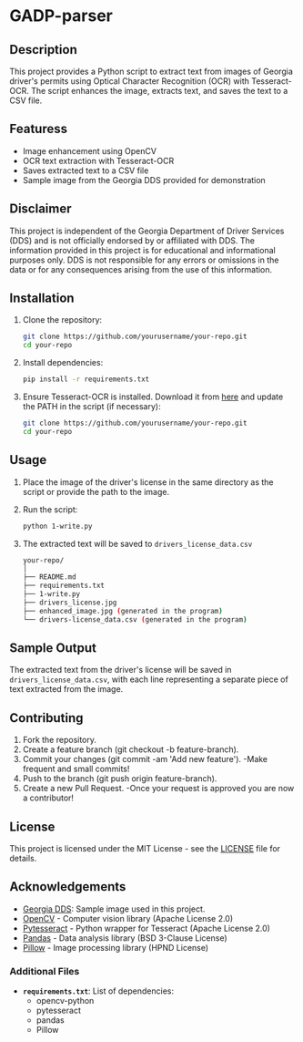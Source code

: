 # GADP-parser

## Description

This project provides a Python script to extract text from images of Georgia driver's permits using Optical Character Recognition (OCR) with Tesseract-OCR. The script enhances the image, extracts text, and saves the text to a CSV file.

## Featuress

- Image enhancement using OpenCV
- OCR text extraction with Tesseract-OCR
- Saves extracted text to a CSV file
- Sample image from the Georgia DDS provided for demonstration

## Disclaimer

This project is independent of the Georgia Department of Driver Services (DDS) and is not officially endorsed by or affiliated with DDS. The information provided in this project is for educational and informational purposes only. DDS is not responsible for any errors or omissions in the data or for any consequences arising from the use of this information.

## Installation

1. Clone the repository:

   ```bash
   git clone https://github.com/yourusername/your-repo.git
   cd your-repo
2. Install dependencies:

   ```bash
   pip install -r requirements.txt
3. Ensure Tesseract-OCR is installed. Download it from [here](https://github.com/tesseract-ocr/tesseract) and update the PATH in the script (if necessary):

   ```bash
   git clone https://github.com/yourusername/your-repo.git
   cd your-repo

## Usage

1. Place the image of the driver's license in the same directory as the script or provide the path to the image.
2. Run the script:

   ```bash
   python 1-write.py

3. The extracted text will be saved to ``drivers_license_data.csv``

   ```bash
   your-repo/
   │
   ├── README.md
   ├── requirements.txt
   ├── 1-write.py
   ├── drivers_license.jpg
   ├── enhanced_image.jpg (generated in the program)
   └── drivers-license_data.csv (generated in the program)


## Sample Output

The extracted text from the driver's license will be saved in ``drivers_license_data.csv``, with each line representing a separate piece of text extracted from the image.

## Contributing

1. Fork the repository.
2. Create a feature branch (git checkout -b feature-branch).
3. Commit your changes (git commit -am 'Add new feature').
   -Make frequent and small commits!
4. Push to the branch (git push origin feature-branch).
5. Create a new Pull Request.
   -Once your request is approved you are now a contributor!

## License

This project is licensed under the MIT License - see the [LICENSE](LICENSE.md) file for details.

## Acknowledgements

- [Georgia DDS](https://dds.georgia.gov/license-card-information): Sample image used in this project.
- [OpenCV](https://opencv.org/) - Computer vision library (Apache License 2.0)
- [Pytesseract](https://github.com/madmaze/pytesseract) - Python wrapper for Tesseract (Apache License 2.0)
- [Pandas](https://pandas.pydata.org/) - Data analysis library (BSD 3-Clause License)
- [Pillow](https://python-pillow.org/) - Image processing library (HPND License)


### Additional Files

- **`requirements.txt`**: List of dependencies: 
   - opencv-python
   - pytesseract
   - pandas
   - Pillow

